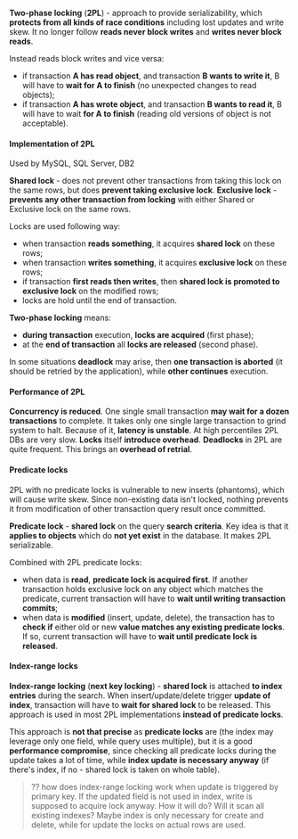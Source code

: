 **Two-phase locking** (**2PL**) - approach to provide serializability, which **protects from all kinds of race conditions** including lost updates and write skew. It no longer follow **reads never block writes** and **writes never block reads**. 

Instead reads block writes and vice versa:
- if transaction **A has read object**, and transaction **B wants to write it**, B will have to **wait for A to finish** (no unexpected changes to read objects);
- if transaction **A has wrote object**, and transaction **B wants to read it**, B will have to wait **for A to finish** (reading old versions of object is not acceptable).

#### Implementation of 2PL

Used by MySQL, SQL Server, DB2

**Shared lock** - does not prevent other transactions from taking this lock on the same rows, but does **prevent taking exclusive lock**.
**Exclusive lock** - **prevents any other transaction from locking** with either Shared or Exclusive lock on the same rows.

Locks are used following way:
- when transaction **reads something**, it acquires **shared lock** on these rows;
- when transaction **writes something**, it acquires **exclusive lock** on these rows;
- if transaction **first reads then writes**, then **shared lock is promoted to exclusive lock** on the modified rows;
- locks are hold until the end of transaction.

**Two-phase locking** means:
- **during transaction** execution, **locks are acquired** (first phase);
- at the **end of transaction** all **locks are released** (second phase).

In some situations **deadlock** may arise, then **one transaction is aborted** (it should be retried by the application), while **other continues** execution.

#### Performance of 2PL

**Concurrency is reduced**. One single small transaction **may wait for a dozen transactions** to complete. It takes only one single large transaction to grind system to halt.
Because of it, **latency is unstable**. At high percentiles 2PL DBs are very slow.
**Locks** itself **introduce overhead**.
**Deadlocks** in 2PL are quite frequent. This brings an **overhead of retrial**.

#### Predicate locks

2PL with no predicate locks is vulnerable to new inserts (phantoms), which will cause write skew. Since non-existing data isn't locked, nothing prevents it from modification of other transaction query result once committed.

**Predicate lock** - **shared lock** on the query **search criteria**. Key idea is that it **applies to objects** which do **not yet exist** in the database. It makes 2PL serializable.

Combined with 2PL predicate locks:
- when data is **read**, **predicate lock is acquired first**. If another transaction holds exclusive lock on any object which matches the predicate, current transaction will have to **wait until writing transaction commits**;
- when data is **modified** (insert, update, delete), the transaction has to **check if** either old or new **value matches any existing predicate locks**. If so, current transaction will have to **wait until predicate lock is released**.

#### Index-range locks

**Index-range locking** (**next key locking**) - **shared lock** is attached **to index entries** during the search. When insert/update/delete trigger **update of index**, transaction will have to **wait for shared lock** to be released. This approach is used in most 2PL implementations **instead of predicate locks**.

This approach is **not that precise** as **predicate locks** are (the index may leverage only one field, while query uses multiple), but it is a good **performance compromise**, since checking all predicate locks during the update takes a lot of time, while **index update is necessary anyway** (if there's index, if no - shared lock is taken on whole table).

> ?? how does index-range locking work when update is triggered by primary key. If the updated field is not used in index, write is supposed to acquire lock anyway. How it will do? Will it scan all existing indexes? Maybe index is only necessary for create and delete, while for update the locks on actual rows are used.
